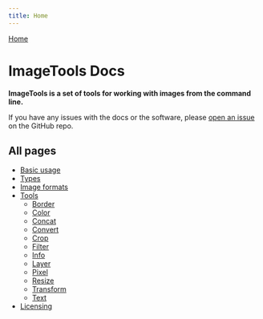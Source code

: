 ```yaml
---
title: Home
---
```


[Home](https://19wintersp.github.io/ImageTools/)

# ImageTools Docs

**ImageTools is a set of tools for working with images from the command line.**

If you have any issues with the docs or the software, please [open an issue](https://github.com/19wintersp/ImageTools/issues/new) on the GitHub repo.

## All pages

* [Basic usage](usage.html)
* [Types](types.html)
* [Image formats](formats.html)
* [Tools](tools/)
	* [Border](tools/border.html)
	* [Color](tools/color.html)
	* [Concat](tools/concat.html)
	* [Convert](tools/convert.html)
	* [Crop](tools/crop.html)
	* [Filter](tools/filter.html)
	* [Info](tools/info.html)
	* [Layer](tools/layer.html)
	* [Pixel](tools/pixel.html)
	* [Resize](tools/resize.html)
	* [Transform](tools/transform.html)
	* [Text](tools/text.html)
* [Licensing](licensing.html)
